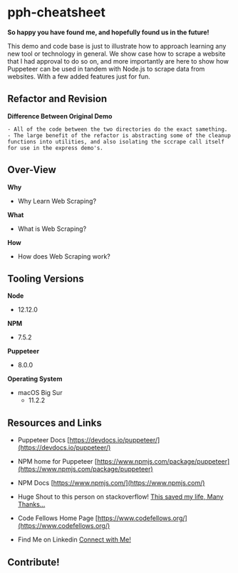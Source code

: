 # pph-cheatsheet

  **So happy you have found me, and hopefully found us in the future!**

  This demo and code base is just to illustrate how to approach learning any new tool or technology in general. We show case how to scrape a website that I had approval to do so on, and more importantly are here to show how Puppeteer can be used in tandem with Node.js to scrape data from websites. With a few added features just for fun.

## Refactor and Revision

  **Difference Between Original Demo**

    - All of the code between the two directories do the exact samething.
    - The large benefit of the refactor is abstracting some of the cleanup functions into utilities, and also isolating the sccrape call itself for use in the express demo's.

## Over-View

  **Why**
  - Why Learn Web Scraping?

  **What**
  - What is Web Scraping?

  **How**
  - How does Web Scraping work?

## Tooling Versions 

  **Node**
  - 12.12.0

  **NPM**
  - 7.5.2

  **Puppeteer**
  - 8.0.0

  **Operating System**
  - macOS Big Sur
    - 11.2.2

## Resources and Links

  - Puppeteer Docs
  [https://devdocs.io/puppeteer/](https://devdocs.io/puppeteer/)

  - NPM home for Puppeteer
  [https://www.npmjs.com/package/puppeteer](https://www.npmjs.com/package/puppeteer)

  - NPM Docs
  [https://www.npmjs.com/](https://www.npmjs.com/)

  - Huge Shout to this person on stackoverflow!
  [This saved my life, Many Thanks...](https://stackoverflow.com/questions/64578952/puppeteer-returns-empty-objects)

  - Code Fellows Home Page
  [https://www.codefellows.org/](https://www.codefellows.org/)

  - Find Me on Linkedin
  [Connect with Me!](https://www.linkedin.com/in/chance-harmon/)

## Contribute!
